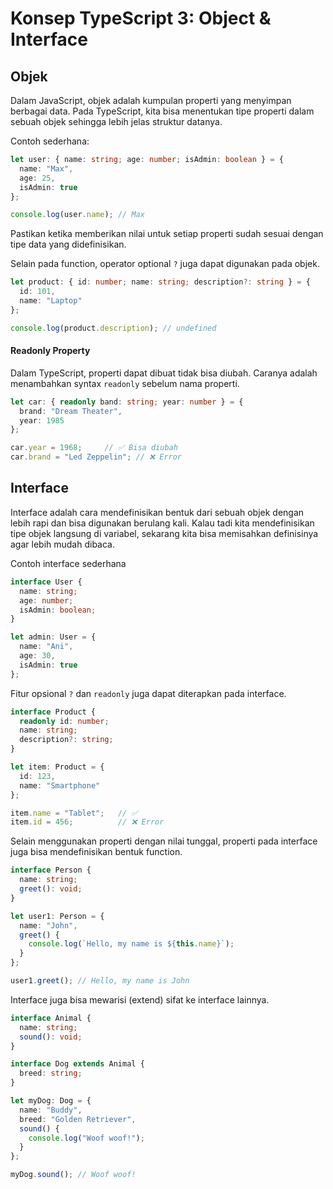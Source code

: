 # Konsep TypeScript 3: Object & Interface

## Objek
Dalam JavaScript, objek adalah kumpulan properti yang menyimpan berbagai data. Pada TypeScript, kita bisa menentukan tipe properti dalam sebuah objek sehingga lebih jelas struktur datanya.

Contoh sederhana:
```ts
let user: { name: string; age: number; isAdmin: boolean } = {
  name: "Max",
  age: 25,
  isAdmin: true
};

console.log(user.name); // Max
```
Pastikan ketika memberikan nilai untuk setiap properti sudah sesuai dengan tipe data yang didefinisikan.

Selain pada function, operator optional `?` juga dapat digunakan pada objek.
```ts
let product: { id: number; name: string; description?: string } = {
  id: 101,
  name: "Laptop"
};

console.log(product.description); // undefined
```

#### Readonly Property

Dalam TypeScript, properti dapat dibuat tidak bisa diubah. Caranya adalah menambahkan syntax `readonly` sebelum nama properti.
```ts
let car: { readonly band: string; year: number } = {
  brand: "Dream Theater",
  year: 1985
};

car.year = 1968;     // ✅ Bisa diubah
car.brand = "Led Zeppelin"; // ❌ Error
```

## Interface
Interface adalah cara mendefinisikan bentuk dari sebuah objek dengan lebih rapi dan bisa digunakan berulang kali. Kalau tadi kita mendefinisikan tipe objek langsung di variabel, sekarang kita bisa memisahkan definisinya agar lebih mudah dibaca.

Contoh interface sederhana
```ts
interface User {
  name: string;
  age: number;
  isAdmin: boolean;
}

let admin: User = {
  name: "Ani",
  age: 30,
  isAdmin: true
};
```

Fitur opsional `?` dan `readonly` juga dapat diterapkan pada interface.

```ts
interface Product {
  readonly id: number;
  name: string;
  description?: string;
}

let item: Product = {
  id: 123,
  name: "Smartphone"
};

item.name = "Tablet";   // ✅
item.id = 456;          // ❌ Error
```

Selain menggunakan properti dengan nilai tunggal, properti pada interface juga bisa mendefinisikan bentuk function.
```ts
interface Person {
  name: string;
  greet(): void;
}

let user1: Person = {
  name: "John",
  greet() {
    console.log(`Hello, my name is ${this.name}`);
  }
};

user1.greet(); // Hello, my name is John
```

Interface juga bisa mewarisi (extend) sifat ke interface lainnya.
```ts
interface Animal {
  name: string;
  sound(): void;
}

interface Dog extends Animal {
  breed: string;
}

let myDog: Dog = {
  name: "Buddy",
  breed: "Golden Retriever",
  sound() {
    console.log("Woof woof!");
  }
};

myDog.sound(); // Woof woof!
```

